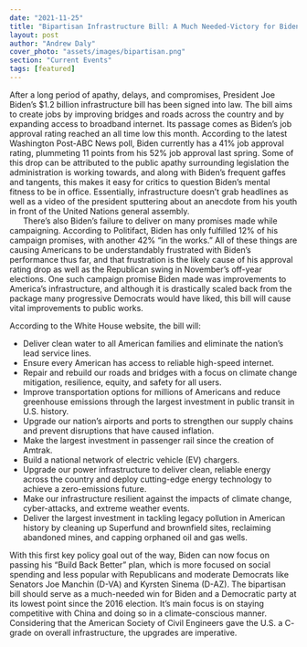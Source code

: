 ```yaml
---
date: "2021-11-25"
title: "Bipartisan Infrastructure Bill: A Much Needed-Victory for Biden and America"
layout: post
author: "Andrew Daly"
cover_photo: "assets/images/bipartisan.png"
section: "Current Events"
tags: [featured]
---
```


After a long period of apathy, delays, and compromises, President Joe Biden’s $1.2 billion infrastructure bill has been signed into law. The bill aims to create jobs by improving bridges and roads across the country and by expanding access to broadband internet. Its passage comes as Biden’s job approval rating reached an all time low this month. According to the latest Washington Post-ABC News poll, Biden currently has a 41% job approval rating, plummeting 11 points from his 52% job approval last spring. Some of this drop can be attributed to the public apathy surrounding legislation the administration is working towards, and along with Biden’s frequent gaffes and tangents, this makes it easy for critics to question Biden’s mental fitness to be in office. Essentially, infrastructure doesn’t grab headlines as well as a video of the president sputtering about an anecdote from his youth in front of the United Nations general assembly.\
&nbsp;&nbsp;&nbsp;&nbsp;&nbsp;&nbsp;There’s also Biden’s failure to deliver on many promises made while campaigning. According to Politifact, Biden has only fulfilled 12% of his campaign promises, with another 42% “in the works.” All of these things are causing Americans to be understandably frustrated with Biden’s performance thus far, and that frustration is the likely cause of his approval rating drop as well as the Republican swing in November’s off-year elections. One such campaign promise Biden made was improvements to America’s infrastructure, and although it is drastically scaled back from the package many progressive Democrats would have liked, this bill will cause vital improvements to public works.

According to the White House website, the bill will:

- Deliver clean water to all American families and eliminate the nation’s lead service lines.
- Ensure every American has access to reliable high-speed internet.
- Repair and rebuild our roads and bridges with a focus on climate change mitigation, resilience, equity, and safety for all users.
- Improve transportation options for millions of Americans and reduce greenhouse emissions through the largest investment in public transit in U.S. history.
- Upgrade our nation’s airports and ports to strengthen our supply chains and prevent disruptions that have caused inflation.
- Make the largest investment in passenger rail since the creation of Amtrak.
- Build a national network of electric vehicle (EV) chargers.
- Upgrade our power infrastructure to deliver clean, reliable energy across the country and deploy cutting-edge energy technology to achieve a zero-emissions future.
- Make our infrastructure resilient against the impacts of climate change, cyber-attacks, and extreme weather events.
- Deliver the largest investment in tackling legacy pollution in American history by cleaning up Superfund and brownfield sites, reclaiming abandoned mines, and capping orphaned oil and gas wells.

With this first key policy goal out of the way, Biden can now focus on passing his “Build Back Better” plan, which is more focused on social spending and less popular with Republicans and moderate Democrats like Senators Joe Manchin (D-VA) and Kyrsten Sinema (D-AZ). The bipartisan bill should serve as a much-needed win for Biden and a Democratic party at its lowest point since the 2016 election. It’s main focus is on staying competitive with China and doing so in a climate-conscious manner. Considering that the American Society of Civil Engineers gave the U.S. a C- grade on overall infrastructure, the upgrades are imperative.
